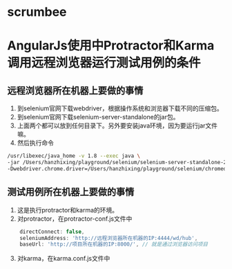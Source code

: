 # scrumbee
# AngularJs使用中Protractor和Karma调用远程浏览器运行测试用例的条件
## 远程浏览器所在机器上要做的事情
1. 到selenium官网下载webdriver，根据操作系统和浏览器下载不同的压缩包。
2. 到selenium官网下载selenium-server-standalone的jar包。
3. 上面两个都可以放到任何目录下。另外要安装java环境，因为要运行jar文件嘛。
4. 然后执行命令
```bash
/usr/libexec/java_home -v 1.8 --exec java \
-jar /Users/hanzhixing/playground/selenium/selenium-server-standalone-2.48.2.jar \
-Dwebdriver.chrome.driver=/Users/hanzhixing/playground/selenium/chromedriver
```
## 测试用例所在机器上要做的事情
1. 这是执行protractor和karma的环境。
2. 对protractor，在protractor-conf.js文件中
```javascript
    directConnect: false,
    seleniumAddress: 'http://远程浏览器所在机器的IP:4444/wd/hub',
    baseUrl: 'http://项目所在机器的IP:8000/', // 就是通过浏览器访问项目
```
3. 对karma，在karma.conf.js文件中
```javascript
```
